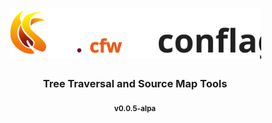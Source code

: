 <h1 align=center>
    <img src="./flavor/cfw-flame-w-lib.svg" type="text/svg" rel="svg" height=80>
</h1>

<h3 align=center>Tree Traversal and Source Map Tools</h3>

<p align=center> <sub><b>v0.0.5-alpa</b></sub> </p>
